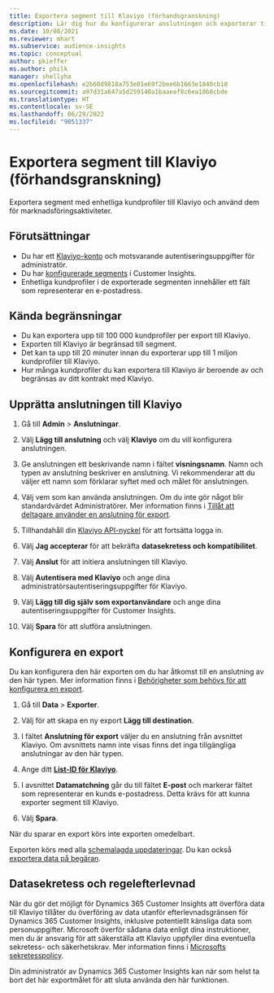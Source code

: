 ```yaml
---
title: Exportera segment till Klaviyo (förhandsgranskning)
description: Lär dig hur du konfigurerar anslutningen och exporterar till Klaviyo.
ms.date: 10/08/2021
ms.reviewer: mhart
ms.subservice: audience-insights
ms.topic: conceptual
author: pkieffer
ms.author: philk
manager: shellyha
ms.openlocfilehash: e2b60d9818a753e81e69f2bee6b1663e1840cb10
ms.sourcegitcommit: a97d31a647a5d259140a1baaeef8c6ea10b8cbde
ms.translationtype: HT
ms.contentlocale: sv-SE
ms.lasthandoff: 06/29/2022
ms.locfileid: "9051337"
---
```

# <a name="export-segments-to-klaviyo-preview"></a>Exportera segment till Klaviyo (förhandsgranskning)

Exportera segment med enhetliga kundprofiler till Klaviyo och använd dem för marknadsföringsaktiviteter.

## <a name="prerequisites"></a>Förutsättningar

-   Du har ett [Klaviyo-konto](https://www.klaviyo.com/) och motsvarande autentiseringsuppgifter för administratör.
-   Du har [konfigurerade segments](segments.md) i Customer Insights.
-   Enhetliga kundprofiler i de exporterade segmenten innehåller ett fält som representerar en e-postadress.

## <a name="known-limitations"></a>Kända begränsningar

- Du kan exportera upp till 100 000 kundprofiler per export till Klaviyo.
- Exporten till Klaviyo är begränsad till segment.
- Det kan ta upp till 20 minuter innan du exporterar upp till 1 miljon kundprofiler till Klaviyo. 
- Hur många kundprofiler du kan exportera till Klaviyo är beroende av och begränsas av ditt kontrakt med Klaviyo.

## <a name="set-up-connection-to-klaviyo"></a>Upprätta anslutningen till Klaviyo

1. Gå till **Admin** > **Anslutningar**.

1. Välj **Lägg till anslutning** och välj **Klaviyo** om du vill konfigurera anslutningen.

1. Ge anslutningen ett beskrivande namn i fältet **visningsnamn**. Namn och typen av anslutning beskriver en anslutning. Vi rekommenderar att du väljer ett namn som förklarar syftet med och målet för anslutningen.

1. Välj vem som kan använda anslutningen. Om du inte gör något blir standardvärdet Administratörer. Mer information finns i [Tillåt att deltagare använder en anslutning för export](connections.md#allow-contributors-to-use-a-connection-for-exports).

1. Tillhandahåll din [Klaviyo API-nyckel](https://help.klaviyo.com/hc/articles/115005062267-How-to-Manage-Your-Account-s-API-Keys) för att fortsätta logga in. 

1. Välj **Jag accepterar** för att bekräfta **datasekretess och kompatibilitet**.

1. Välj **Anslut** för att initiera anslutningen till Klaviyo.

1. Välj **Autentisera med Klaviyo** och ange dina administratörsautentiseringsuppgifter för Klaviyo.

1. Välj **Lägg till dig själv som exportanvändare** och ange dina autentiseringsuppgifter för Customer Insights.

1. Välj **Spara** för att slutföra anslutningen.

## <a name="configure-an-export"></a>Konfigurera en export

Du kan konfigurera den här exporten om du har åtkomst till en anslutning av den här typen. Mer information finns i [Behörigheter som behövs för att konfigurera en export](export-destinations.md#set-up-a-new-export).

1. Gå till **Data** > **Exporter**.

1. Välj för att skapa en ny export **Lägg till destination**.

1. I fältet **Anslutning för export** väljer du en anslutning från avsnittet Klaviyo. Om avsnittets namn inte visas finns det inga tillgängliga anslutningar av den här typen.

1. Ange ditt [**List-ID för Klaviyo**](https://help.klaviyo.com/hc/articles/115005078647-How-to-Find-a-List-ID).     

3. I avsnittet **Datamatchning** går du till fältet **E-post** och markerar fältet som representerar en kunds e-postadress. Detta krävs för att kunna exporter segment till Klaviyo.

1. Välj **Spara**.

När du sparar en export körs inte exporten omedelbart.

Exporten körs med alla [schemalagda uppdateringar](system.md#schedule-tab). Du kan också [exportera data på begäran](export-destinations.md#run-exports-on-demand). 


## <a name="data-privacy-and-compliance"></a>Datasekretess och regelefterlevnad

När du gör det möjligt för Dynamics 365 Customer Insights att överföra data till Klaviyo tillåter du överföring av data utanför efterlevnadsgränsen för Dynamics 365 Customer Insights, inklusive potentiellt känsliga data som personuppgifter. Microsoft överför sådana data enligt dina instruktioner, men du är ansvarig för att säkerställa att Klaviyo uppfyller dina eventuella sekretess- och säkerhetskrav. Mer information finns i [Microsofts sekretesspolicy](https://go.microsoft.com/fwlink/?linkid=396732).

Din administratör av Dynamics 365 Customer Insights kan när som helst ta bort det här exportmålet för att sluta använda den här funktionen.
